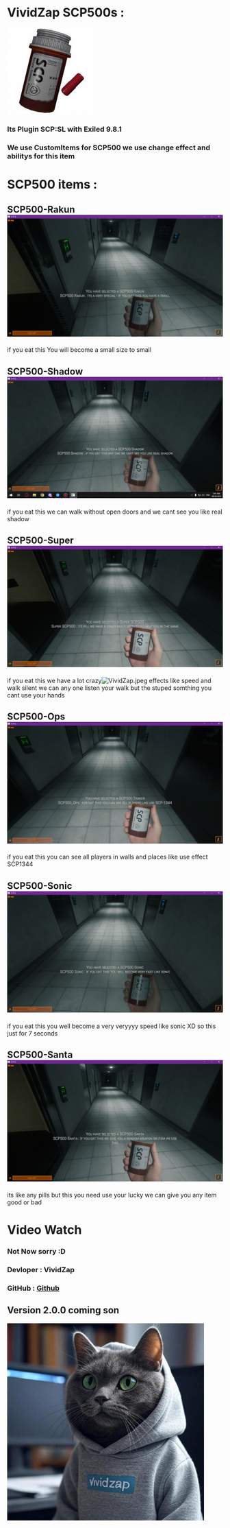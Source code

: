 # VividZap SCP500s :
![SCP500.jpeg](Pictures/SCP500.jpeg)
### Its Plugin SCP:SL with Exiled 9.8.1
### We use CustomItems for SCP500 we use change effect and abilitys for this item 
# SCP500 items : 
## SCP500-Rakun ![SCP500-Rakun.jpg](Pictures/SCP500-Rakun.jpg)
if you eat this You will become a small size to small
## SCP500-Shadow ![SCP500-Shadow.jpg](Pictures/SCP500-Shadow.jpg)
if you eat this we can walk without open doors and we cant see you like real shadow
## SCP500-Super![SCP500-Super.jpg](Pictures/SCP500-Super.jpg)
if you eat this we have a lot crazy![VividZap.jpeg](../../../Downloads/VividZap.jpeg) effects like speed and walk silent we can any one listen your walk
but the stuped somthing you cant use your hands
## SCP500-Ops![SCP500-Traker.jpg](Pictures/SCP500-Traker.jpg)
if you eat this you can see all players in walls and places like use effect SCP1344
## SCP500-Sonic![SCP500-Sonic.jpg](Pictures/SCP500-Sonic.jpg)
if you eat this you well become a very veryyyy speed like sonic XD so this just for 7 seconds 
## SCP500-Santa![SCP500-Santa.jpg](Pictures/SCP500-Santa.jpg)
its like any pills but this you need use your lucky we can give you any item good or bad 
# Video Watch
### Not Now sorry :D

### Devloper : VividZap 
### GitHub : [Github](https://github.com/VividZap)

## Version 2.0.0 coming son
![VividZap.jpeg](Pictures/VividZap.jpeg)